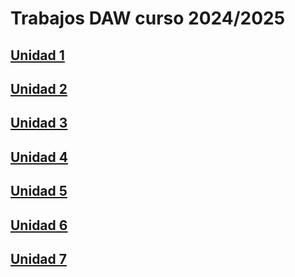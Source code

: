 # Trabajos DAW curso 2024/2025

## [Unidad 1](https://github.com/RamonVinuales/Trabajo_DAW/blob/main/UD1%3AMarkdown%20y%20Github/Index.md)

## [Unidad 2](https://github.com/RamonVinuales/Trabajo_DAW/blob/main/UD2_Introduccion_Aplicaciones_Web/Index.md)

## [Unidad 3](/UD3_Apache/Indice.md)

## [Unidad 4](https://github.com/RamonVinuales/Trabajo_DAW/blob/main/Ud4_Trabajo_en_remoto/index.md)

## [Unidad 5](https://github.com/RamonVinuales/Trabajo_DAW/blob/main/UD5_Servidor_Web/Index.md)

## [Unidad 6](https://github.com/RamonVinuales/Trabajo_DAW/blob/main/UD6_Doker/index.md)

## [Unidad 7](https://github.com/RamonVinuales/Trabajo_DAW/blob/main/UD7_Joomla/index.md)
